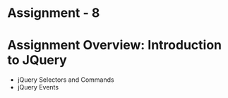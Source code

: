 # Assignment - 8

# Assignment Overview: Introduction to JQuery

* jQuery Selectors and Commands
* jQuery Events